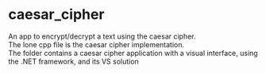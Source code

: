 # caesar_cipher
An app to encrypt/decrypt a text using the caesar cipher.  
The lone cpp file is the caesar cipher implementation.  
The folder contains a caesar cipher application with a visual interface, using the .NET framework, and its VS solution

